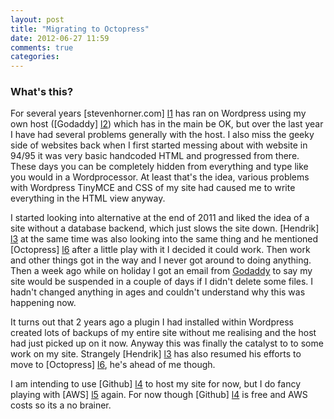 ```yaml
---
layout: post
title: "Migrating to Octopress"
date: 2012-06-27 11:59
comments: true
categories: 
---
```


### What's this? ###

For several years [stevenhorner.com] [l1] has ran on Wordpress using my own host ([Godaddy] [l2]) which has in the main be OK, but over the last year I have had several problems generally with the host. I also miss the geeky side of websites back when I first started messing about with website in 94/95 it was very basic handcoded HTML and progressed from there. These days you can be completely hidden from everything and type like you would in a Wordprocessor. At least that's the idea, various problems with Wordpress TinyMCE and CSS of my site had caused me to write everything in the HTML view anyway.

I started looking into alternative at the end of 2011 and liked the idea of a site without a database backend, which just slows the site down. [Hendrik] [l3] at the same time was also looking into the same thing and he mentioned [Octopress] [l6] after a little play with it I decided it could work. Then work and other things got in the way and I never got around to doing anything. Then a week ago while on holiday I got an email from [Godaddy][l2] to say my site would be suspended in a couple of days if I didn't delete some files. I hadn't changed anything in ages and couldn't understand why this was happening now. 

It turns out that 2 years ago a plugin I had installed within Wordpress created lots of backups of my entire site without me realising and the host had just picked up on it now. Anyway this was finally the catalyst to to some work on my site. Strangely [Hendrik] [l3] has also resumed his efforts to move to [Octopress] [l6], he's ahead of me though.

I am intending to use [Github] [l4] to host my site for now, but I do fancy playing with [AWS] [l5] again. For now though [Github] [l4] is free and AWS costs so its a no brainer.

[l1]: http://www.stevenhorner.com/
[l2]: http://www.godaddy.com/
[l3]: http://www.hikinginfinland.com/
[l4]: http://www.github.com/
[l5]: http://aws.amazon.com/
[l6]: http://www.octopress.org/

